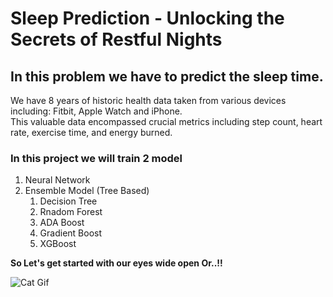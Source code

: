 # Sleep Prediction - Unlocking the Secrets of Restful Nights
## In this problem we have to predict the sleep time. 

We have 8 years of historic health data taken from various devices including: Fitbit, Apple Watch and iPhone. <br>
This valuable data encompassed crucial metrics including step count, heart rate, exercise time, and energy burned.

### In this project we will train 2 model
1. Neural Network
2. Ensemble Model (Tree Based)
    1. Decision Tree
    2. Rnadom Forest
    2. ADA Boost
    3. Gradient Boost
    4. XGBoost
    
**So Let's get started with our eyes wide open Or..!!**

![Cat Gif](https://media.giphy.com/media/v1.Y2lkPTc5MGI3NjExNTQ3YWZhOTI3ODNkOGE1ZGFjNzRlYjQzMTlhNDc3NzA4ZWQwOGRmYSZlcD12MV9pbnRlcm5hbF9naWZzX2dpZklkJmN0PWc/vMbC8xqhIf9ny/giphy.gif)
